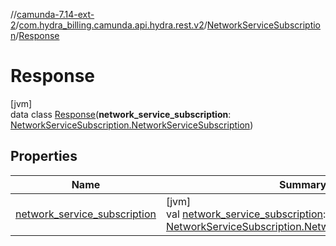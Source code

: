 //[camunda-7.14-ext-2](../../../../index.md)/[com.hydra_billing.camunda.api.hydra.rest.v2](../../index.md)/[NetworkServiceSubscription](../index.md)/[Response](index.md)

# Response

[jvm]\
data class [Response](index.md)(**network_service_subscription**: [NetworkServiceSubscription.NetworkServiceSubscription](../-network-service-subscription/index.md))

## Properties

| Name | Summary |
|---|---|
| [network_service_subscription](network_service_subscription.md) | [jvm]<br>val [network_service_subscription](network_service_subscription.md): [NetworkServiceSubscription.NetworkServiceSubscription](../-network-service-subscription/index.md) |
